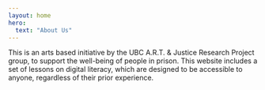 ```yaml
---
layout: home
hero:
  text: "About Us"
---
```


This is an arts based initiative by the UBC A.R.T. & Justice Research Project group, to support the well-being of people in prison. This website includes a set of lessons on digital literacy, which are designed to be accessible to anyone, regardless of their prior experience.

<!-- [:material-file-pdf-box: Download Art Album Volume 1](assets/media/art-album-vol1.pdf)

[:material-file-pdf-box: Download Art Album Volume 2](assets/media/art-album-vol2.pdf) -->

<!-- ## See this video (placeholder)
<video controls>
<source src="../assets/media/test-video.mp4" type="video/mp4">
</video> -->

<br>